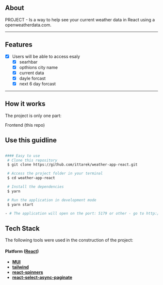 ## About

PROJECT - Is a way to help  see your current weather data in React using a openweatherdata.com.

---

## Features

- [x] Users will be able to access esaly
  - [x] searhbar
  - [x] opthions city name
  - [x] current data
  - [x] dayle forcast
  - [x] next 6 day forcast

---

## How it works

The project is only one part:


 Frontend (this repo)


## Use this guidline
```bash

#### Easy to use
 # Clone this repository
 $ git clone https://github.com/ittarek/weather-app-react.git

 # Access the project folder in your terminal
 $ cd weather-app-react

 # Install the dependencies
 $ yarn

 # Run the application in development mode
 $ yarn start

- # The application will open on the port: 5179 or other - go to http://localhost:5179
```
## Tech Stack

The following tools were used in the construction of the project:

#### **Platform** ([React](https://reactjs.org/))


- **[MUI](https://mui.com/material-ui/getting-started/)**
- **[tailwind](https://tailwindcss.com/doc/)**
- **[react-spinners](https://www.npmjs.com/package/react-spinners)**
- **[react-select-async-paginate](https://www.npmjs.com/package/react-select-async-paginate)**


